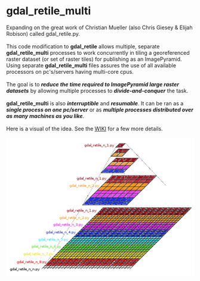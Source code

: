 # gdal_retile_multi
Expanding on the great work of Christian Mueller (also Chris Giesey & Elijah Robison) called gdal_retile.py.<br><br>
This code modification to **gdal_retile** allows multiple, separate **gdal_retile_multi** processes to work concurrently in tiling a georeferenced raster dataset (or set of raster tiles) for publishing as an ImagePyramid. Using separate **gdal_retile_multi** files assures the use of all available processors on pc's/servers having multi-core cpus.
<br><br>
The goal is to **_reduce the time required to ImagePyramid large raster datasets_** by allowing multiple processes to **_divide-and-conquer_** the task.<br><br>
**gdal_retile_multi** is also **_interruptible_** and **_resumable_**. It can be ran as a **_single process on one pc/server_** or as **_multiple processes distributed over as many machines as you like_**.<br><br>
Here is a visual of the idea. See the [WIKI](https://github.com/cm0001/gdal_retile_multi/wiki) for a few more details.<br><br>
![gdal_retile_multi_n_n](https://github.com/cm0001/gdal_retile_multi/blob/master/blob/master/img/gdal_retile_multi_n_n.png)
